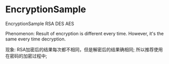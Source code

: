 # EncryptionSample
EncryptionSample
RSA DES AES

Phenomenon: Result of encryption is different every time. However, it's the same every time decryption.


现象:
RSA加密后的结果每次都不相同，但是解密后的结果确相同;
所以推荐使用在密码的加密过程中;